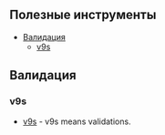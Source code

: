 ## Полезные инструменты

- [Валидация](#валидвция)
  - [v9s](#ov9s)

## Валидация

### v9s
- [v9s](https://github.com/vueent/v9s) - v9s means validations.

